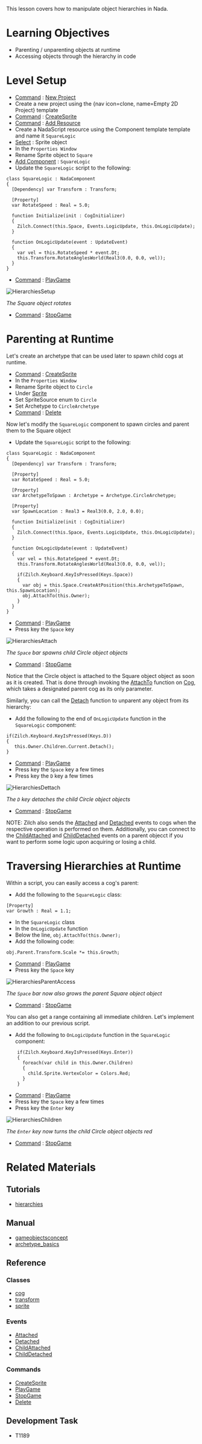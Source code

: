 This lesson covers how to manipulate object hierarchies in Nada.


 #  Learning Objectives


- Parenting / unparenting objects at runtime
- Accessing objects through the hierarchy in code


 #  Level Setup


- [ Command](../../zilchmanual/editor/editorcommands/commands.md) : [ New Project](../../../code_reference/command_reference.md#newproject)
 - Create a new project using the {nav icon=clone, name=Empty 2D Project} template
- [ Command](../../zilchmanual/editor/editorcommands/commands.md) : [CreateSprite](../../../code_reference/command_reference.md#createsprite)
- [ Command](../../zilchmanual/editor/editorcommands/commands.md) : [Add Resource](../../../code_reference/command_reference.md#add)
 - Create a NadaScript resource using the Component template template and name it `SquareLogic`
- [Select](../../zilchmanual/editor/editorcommands/selectobject.md) : Sprite object
- In the `Properties Window`
 - Rename Sprite object to `Square`
 - [Add Component](../../zilchmanual/editor/addremovecomponent.md) : `SquareLogic`
- Update the `SquareLogic` script to the following:
```TS:"SquareLogic"
class SquareLogic : NadaComponent
{
  [Dependency] var Transform : Transform;
  
  [Property]
  var RotateSpeed : Real = 5.0;
  
  function Initialize(init : CogInitializer)
  {
    Zilch.Connect(this.Space, Events.LogicUpdate, this.OnLogicUpdate);
  }

  function OnLogicUpdate(event : UpdateEvent)
  {
    var vel = this.RotateSpeed * event.Dt;
    this.Transform.RotateAnglesWorld(Real3(0.0, 0.0, vel));
  }
}
```

- [ Command](../../zilchmanual/editor/editorcommands/commands.md) : [ PlayGame](../../../code_reference/command_reference.md#playgame)



![HierarchiesSetup](https://raw.githubusercontent.com/ZilchEngine/ZilchFiles/master/doc_files/96155.gif)


*The Square object rotates*


- [ Command](../../zilchmanual/editor/editorcommands/commands.md) : [ StopGame](../../../code_reference/command_reference.md#stopgame)


 #  Parenting at Runtime


Let's create an archetype that can be used later to spawn child cogs at runtime.

- [ Command](../../zilchmanual/editor/editorcommands/commands.md) : [CreateSprite](../../../code_reference/command_reference.md#createsprite)
- In the `Properties Window`
 - Rename Sprite object to `Circle`
 - Under [Sprite](../../../code_reference/class_reference/sprite.md)
  - Set SpriteSource enum to `Circle`
 - Set Archetype  to `CircleArchetype`
- [ Command](../../zilchmanual/editor/editorcommands/commands.md) : [Delete](../../../code_reference/command_reference.md#delete)

Now let's modify the `SquareLogic` component to spawn circles and parent them to the Square object

- Update the `SquareLogic` script to the following:

```TS:Square Logic
class SquareLogic : NadaComponent
{
  [Dependency] var Transform : Transform;

  [Property]
  var RotateSpeed : Real = 5.0;
  
  [Property]
  var ArchetypeToSpawn : Archetype = Archetype.CircleArchetype;
  
  [Property]
  var SpawnLocation : Real3 = Real3(0.0, 2.0, 0.0);
  
  function Initialize(init : CogInitializer)
  {
    Zilch.Connect(this.Space, Events.LogicUpdate, this.OnLogicUpdate);
  }

  function OnLogicUpdate(event : UpdateEvent)
  {
    var vel = this.RotateSpeed * event.Dt;
    this.Transform.RotateAnglesWorld(Real3(0.0, 0.0, vel));
    
    if(Zilch.Keyboard.KeyIsPressed(Keys.Space))
    {
      var obj = this.Space.CreateAtPosition(this.ArchetypeToSpawn, this.SpawnLocation);
      obj.AttachTo(this.Owner);
    }
  }
}
```

- [ Command](../../zilchmanual/editor/editorcommands/commands.md) : [ PlayGame](../../../code_reference/command_reference.md#playgame)
 - Press key the `Space` key



![HierarchiesAttach](https://raw.githubusercontent.com/ZilchEngine/ZilchFiles/master/doc_files/96165.gif)


*The `Space` bar spawns child Circle object objects*


- [ Command](../../zilchmanual/editor/editorcommands/commands.md) : [ StopGame](../../../code_reference/command_reference.md#stopgame)

Notice that the Circle object is attached to the Square object object as soon as it is created. That is done through invoking the [AttachTo](../../../code_reference/class_reference/cog.md#attachto-zilch-engine-doc) function on [ Cog](../../../code_reference/class_reference/cog.md), which takes a designated parent cog as its only parameter.

Similarly, you can call the [Detach](../../../code_reference/class_reference/cog.md#detach-void) function to unparent any object from its hierarchy:

- Add the following to the end of `OnLogicUpdate` function in the `SquareLogic` component:

```TS:Detaching
if(Zilch.Keyboard.KeyIsPressed(Keys.D))
{
   this.Owner.Children.Current.Detach();
}
```

- [ Command](../../zilchmanual/editor/editorcommands/commands.md) : [ PlayGame](../../../code_reference/command_reference.md#playgame)
 - Press key the `Space` key a few times
 - Press key the `D` key a few times



![HierarchiesDettach](https://raw.githubusercontent.com/ZilchEngine/ZilchFiles/master/doc_files/96252.gif)


*The `D` key detaches the child Circle object objects*


- [ Command](../../zilchmanual/editor/editorcommands/commands.md) : [ StopGame](../../../code_reference/command_reference.md#stopgame)

NOTE: Zilch also sends the [ Attached](../../../code_reference/event_reference.md#attached) and [ Detached](../../../code_reference/event_reference.md#detached) events to cogs when the respective operation is performed on them. Additionally, you can connect to the [ ChildAttached](../../../code_reference/event_reference.md#childattached) and [ ChildDetached](../../../code_reference/event_reference.md#childdetached) events on a parent objecct if you want to perform some logic upon acquiring or losing a child.


 #  Traversing Hierarchies at Runtime


Within a script, you can easily access a cog's parent:

- Add the following to the `SquareLogic` class:

```TS:Growth Property
[Property]
var Growth : Real = 1.1;
```

- In the `SquareLogic` class
 - In the `OnLogicUpdate` function
  - Below the line, `obj.AttachTo(this.Owner);`
   - Add the following code:

```TS:Accessing Parent
obj.Parent.Transform.Scale *= this.Growth;
```

- [ Command](../../zilchmanual/editor/editorcommands/commands.md) : [ PlayGame](../../../code_reference/command_reference.md#playgame)
 - Press key the `Space` key



![HierarchiesParentAccess](https://raw.githubusercontent.com/ZilchEngine/ZilchFiles/master/doc_files/96244.gif)


*The `Space` bar now also grows the parent Square object object*


- [ Command](../../zilchmanual/editor/editorcommands/commands.md) : [ StopGame](../../../code_reference/command_reference.md#stopgame)

You can also get a range containing all immediate children. Let's implement an addition to our previous script.

- Add the following to `OnLogicUpdate` function in the `SquareLogic` component:

```TS:Accessing Children
    if(Zilch.Keyboard.KeyIsPressed(Keys.Enter))
    {
      foreach(var child in this.Owner.Children)
      {
        child.Sprite.VertexColor = Colors.Red;
      }
    }
```

- [ Command](../../zilchmanual/editor/editorcommands/commands.md) : [ PlayGame](../../../code_reference/command_reference.md#playgame)
 - Press key the `Space` key a few times
 - Press key the `Enter` key



![HierarchiesChildren](https://raw.githubusercontent.com/ZilchEngine/ZilchFiles/master/doc_files/96250.gif)


*The `Enter` key now turns the child Circle object objects red*


- [ Command](../../zilchmanual/editor/editorcommands/commands.md) : [ StopGame](../../../code_reference/command_reference.md#stopgame)


 #  Related Materials
 ##  Tutorials
- [hierarchies](hierarchies.md)

 ##  Manual
- [gameobjectsconcept](../../zilchmanual/architecture/cogs/gameobjectsconcept.md)
- [archetype_basics](../../zilchmanual/architecture/archetypes/archetype_basics.md)

 ##  Reference
 ###  Classes
- [cog](../../../code_reference/class_reference/cog.md)
- [transform](../../../code_reference/class_reference/transform.md)
- [sprite](../../../code_reference/class_reference/sprite.md)

 ###  Events
- [ Attached](../../../code_reference/event_reference.md#attached)
- [ Detached](../../../code_reference/event_reference.md#detached)
- [ ChildAttached](../../../code_reference/event_reference.md#childattached)
- [ ChildDetached](../../../code_reference/event_reference.md#childdetached)

 ###  Commands
- [ CreateSprite](../../../code_reference/command_reference.md#createsprite)
- [ PlayGame](../../../code_reference/command_reference.md#playgame)
- [ StopGame](../../../code_reference/command_reference.md#stopgame)
- [ Delete](../../../code_reference/command_reference.md#delete)

 ##  Development Task
- T1189 

 